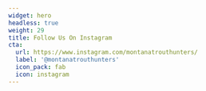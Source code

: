 ```yaml
---
widget: hero
headless: true
weight: 29
title: Follow Us On Instagram
cta:
  url: https://www.instagram.com/montanatrouthunters/
  label: '@montanatrouthunters'
  icon_pack: fab
  icon: instagram
---
```


<br>
<div data-behold-id="fF1NfQr9i4oSZVYeMfud"></div>
<script src="https://w.behold.so/widget.js" type="module"></script>
<br>

